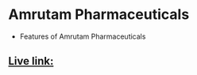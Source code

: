 # Amrutam Pharmaceuticals

- Features of Amrutam Pharmaceuticals 

## [ Live link:](https://amrutam-assignment-ten.vercel.app/)
